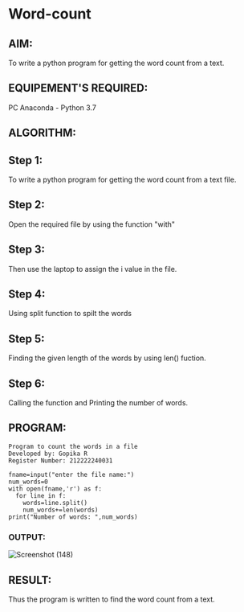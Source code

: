 # Word-count
## AIM:
To write a python program for getting the word count from a text.

## EQUIPEMENT'S REQUIRED: 
PC
Anaconda - Python 3.7


## ALGORITHM: 

## Step 1:
To write a python program for getting the word count from a text file.

## Step 2:
Open the required file by using the function "with"

## Step 3:
Then use the laptop to assign the i value in the file.

## Step 4:
Using split function to spilt the words

## Step 5:

Finding the given length of the words by using len() fuction.

## Step 6:

Calling the function and Printing the number of words.

## PROGRAM:

```
Program to count the words in a file
Developed by: Gopika R
Register Number: 212222240031

fname=input("enter the file name:")
num_words=0
with open(fname,'r') as f:
  for line in f:
    words=line.split()
    num_words+=len(words)
print("Number of words: ",num_words)
```


### OUTPUT:
![Screenshot (148)](https://github.com/Gopika-9266/Word-count/assets/122762773/6c304fe7-75c8-465b-ba93-c4acaea87cf5)


## RESULT:
Thus the program is written to find the word count from a text.
